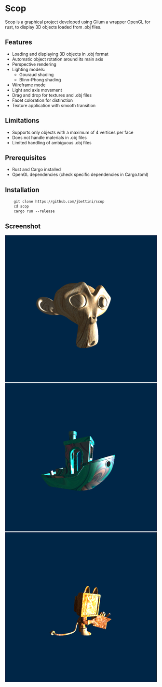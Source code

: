 # Scop

Scop is a graphical project developed using Glium a wrapper OpenGL for rust, to display 3D objects loaded from .obj files.

## Features

-   Loading and displaying 3D objects in .obj format
-   Automatic object rotation around its main axis
-   Perspective rendering
-   Lighting models:
    -    Gouraud shading
    -    Blinn-Phong shading
-   Wireframe mode
-   Light and axis movement
-   Drag and drop for textures and .obj files
-   Facet coloration for distinction
-   Texture application with smooth transition

## Limitations

-   Supports only objects with a maximum of 4 vertices per face
-   Does not handle materials in .obj files
-   Limited handling of ambiguous .obj files

## Prerequisites

-   Rust and Cargo installed
-   OpenGL dependencies (check specific dependencies in Cargo.toml)

## Installation

```
    git clone https://github.com/jbettini/scop
    cd scop
    cargo run --release
```

## Screenshot 

![Suzane](./screenshots/1.png)
![Boat](./screenshots/2.png)
![Bot](./screenshots/3.png)

